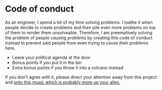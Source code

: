 # Code of conduct

As an engineer, I spend a lot of my time solving problems. I loathe it when people decide to create problems and then pile even more problems on top of them to render them unsolveable. Therefore, I am preemptively solving the problem of people causing problems by creating this code of conduct instead to prevent said people from even trying to cause their problems here.

* Leave your political agenda at the door
* Bonus points if you put it in the bin
* Extra bonus points if you throw it into a volcano instead

If you don't agree with it, please direct your attention away from this project and [onto this music which is probably more up your alley.](https://www.youtube.com/watch?v=JTEFKFiXSx4)

